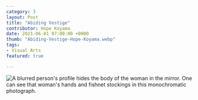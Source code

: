 ```yaml
---
category: 3
layout: Post
title: "Abiding Vestige"
contributor: Hope Koyama
date: 2021-06-01 07:00:00 +0000
thumb: "Abiding-Vestige-Hope-Koyama.webp"
tags: 
- Visual Arts
featured: true

---
```

<img src="{{ site.baseurl }}/uploads/3/Abiding-Vestige-Hope-Koyama.JPG" 
    alt="A blurred person's profile hides the body of the woman in the mirror. One can see that woman's hands and fishnet stockings in this monochromatic photograph."
    class="w650">

